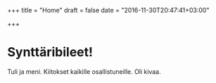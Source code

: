+++
title = "Home"
draft = false
date = "2016-11-30T20:47:41+03:00"

+++
# Synttäribileet!
Tuli ja meni. Kiitokset kaikille osallistuneille. Oli kivaa.
